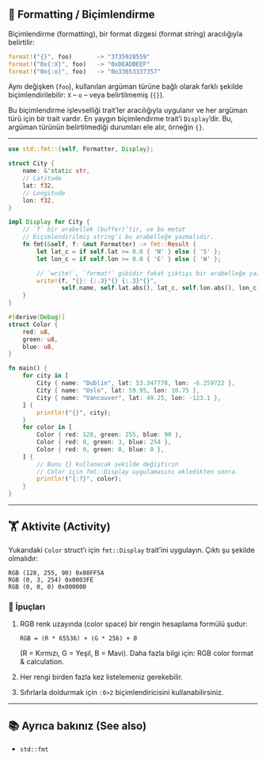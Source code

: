 ## 🎨 Formatting / Biçimlendirme

Biçimlendirme (formatting), bir format dizgesi (format string) aracılığıyla belirtilir:

```rust
format!("{}", foo)       -> "3735928559"
format!("0x{:X}", foo)   -> "0xDEADBEEF"
format!("0o{:o}", foo)   -> "0o33653337357"
```

Aynı değişken (`foo`), kullanılan argüman türüne bağlı olarak farklı şekilde biçimlendirilebilir: `X` – `o` – veya belirtilmemiş (`{}`).

Bu biçimlendirme işlevselliği trait’ler aracılığıyla uygulanır ve her argüman türü için bir trait vardır. En yaygın biçimlendirme trait’i `Display`’dir. Bu, argüman türünün belirtilmediği durumları ele alır, örneğin `{}`.

---

```rust
use std::fmt::{self, Formatter, Display};

struct City {
    name: &'static str,
    // Latitude
    lat: f32,
    // Longitude
    lon: f32,
}

impl Display for City {
    // `f` bir arabellek (buffer)’tir, ve bu metot
    // biçimlendirilmiş string’i bu arabelleğe yazmalıdır.
    fn fmt(&self, f: &mut Formatter) -> fmt::Result {
        let lat_c = if self.lat >= 0.0 { 'N' } else { 'S' };
        let lon_c = if self.lon >= 0.0 { 'E' } else { 'W' };

        // `write!`, `format!` gibidir fakat çıktıyı bir arabelleğe yazar.
        write!(f, "{}: {:.3}°{} {:.3}°{}",
               self.name, self.lat.abs(), lat_c, self.lon.abs(), lon_c)
    }
}

#[derive(Debug)]
struct Color {
    red: u8,
    green: u8,
    blue: u8,
}

fn main() {
    for city in [
        City { name: "Dublin", lat: 53.347778, lon: -6.259722 },
        City { name: "Oslo", lat: 59.95, lon: 10.75 },
        City { name: "Vancouver", lat: 49.25, lon: -123.1 },
    ] {
        println!("{}", city);
    }
    for color in [
        Color { red: 128, green: 255, blue: 90 },
        Color { red: 0, green: 3, blue: 254 },
        Color { red: 0, green: 0, blue: 0 },
    ] {
        // Bunu {} kullanacak şekilde değiştirin
        // Color için fmt::Display uygulamasını ekledikten sonra.
        println!("{:?}", color);
    }
}
```

---

## 🏋️ Aktivite (Activity)

Yukarıdaki `Color` struct’ı için `fmt::Display` trait’ini uygulayın. Çıktı şu şekilde olmalıdır:

```
RGB (128, 255, 90) 0x80FF5A
RGB (0, 3, 254) 0x0003FE
RGB (0, 0, 0) 0x000000
```

### 🔑 İpuçları

1. RGB renk uzayında (color space) bir rengin hesaplama formülü şudur:

   ```
   RGB = (R * 65536) + (G * 256) + B
   ```

   (R = Kırmızı, G = Yeşil, B = Mavi).
   Daha fazla bilgi için: RGB color format & calculation.

2. Her rengi birden fazla kez listelemeniz gerekebilir.

3. Sıfırlarla doldurmak için `:0>2` biçimlendiricisini kullanabilirsiniz.

---

## 📚 Ayrıca bakınız (See also)

* `std::fmt`
